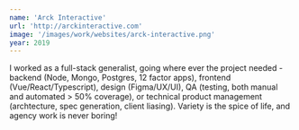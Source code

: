```yaml
---
name: 'Arck Interactive'
url: 'http://arckinteractive.com'
image: '/images/work/websites/arck-interactive.png'
year: 2019
---
```

I worked as a full-stack generalist, going where ever the project needed - backend (Node, Mongo, Postgres, 12 factor apps), frontend (Vue/React/Typescript), design (Figma/UX/UI), QA (testing, both manual and automated > 50% coverage), or technical product management (archtecture, spec generation, client liasing). Variety is the spice of life, and agency work is never boring! 
